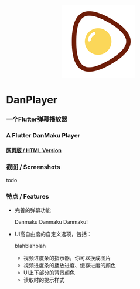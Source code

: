 <p align="center"><img src="https://github.com/gzlock/images/raw/master/danplayer/logo.png"></p>

# DanPlayer

### 一个Flutter弹幕播放器
### A Flutter DanMaku Player

#### [网页版 / HTML Version](https://gzlock.github.io/danplayer)

### 截图 / Screenshots

todo

### 特点 / Features

- 完善的弹幕功能

  Danmaku Danmaku Danmaku!

- UI高自由度的自定义选项，包括：

    blahblahblah
    
    - 视频进度条的指示器，你可以换成图片
    - 视频进度条的播放进度、缓存进度的颜色
    - UI上下部分的背景颜色
    - 读取时的提示样式